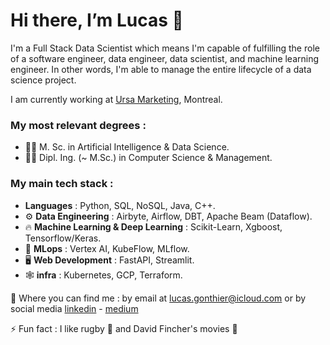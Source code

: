 # Hi there, I’m Lucas 👋 #
I'm a Full Stack Data Scientist which means I'm capable of fulfilling the role of a software engineer, data engineer, data scientist, and machine learning engineer. In other words, I'm able to manage the entire lifecycle of a data science project.

I am currently working at [Ursa Marketing](https://ursa.marketing/en/), Montreal.

### My most relevant degrees :
  - :man_student: M. Sc. in Artificial Intelligence & Data Science. 
  - :man_student: Dipl. Ing. (~ M.Sc.) in Computer Science & Management. 

### My main tech stack :
  - **Languages** : Python, SQL, NoSQL, Java, C++.
  - :gear: **Data Engineering** : Airbyte, Airflow, DBT, Apache Beam (Dataflow).
  - :fire: **Machine Learning & Deep Learning** : Scikit-Learn, Xgboost, Tensorflow/Keras.
  - :link: **MLops** : Vertex AI, KubeFlow, MLflow.
  - :desktop_computer: **Web Development** : FastAPI, Streamlit.
  - :spider_web: **infra** : Kubernetes, GCP, Terraform.
  



:metal: Where you can find me : by email at [lucas.gonthier@icloud.com](lucas.gonthier@icloud.com) or by social media [linkedin](https://www.linkedin.com/in/lucas-gonthier-101/) - [medium](https://medium.com/@lucas.gonthier)


⚡ Fun fact : I like rugby :rugby_football: and David Fincher's movies :cinema:

<!---
lugonthier/lugonthier is a ✨ special ✨ repository because its `README.md` (this file) appears on your GitHub profile.
You can click the Preview link to take a look at your changes.
--->
